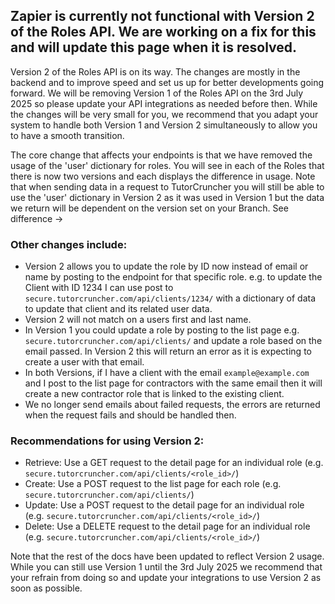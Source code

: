 ## Zapier is currently not functional with Version 2 of the Roles API. We are working on a fix for this and will update this page when it is resolved.

Version 2 of the Roles API is on its way. The changes are mostly in the backend and to improve speed and set us up for better developments going forward.
We will be removing Version 1 of the Roles API on the 3rd July 2025 so please update your API integrations as needed before then.
While the changes will be very small for you, we recommend that you adapt your system to handle both Version 1 and Version 2 
simultaneously to allow you to have a smooth transition.

The core change that affects your endpoints is that we have removed the usage of the 'user' dictionary for roles. You will 
see in each of the Roles that there is now two versions and each displays the difference in usage. Note that when sending 
data in a request to TutorCruncher you will still be able to use the 'user' dictionary in Version 2 as it was used in Version 1
but the data we return will be dependent on the version set on your Branch. See difference ->

### Other changes include:
* Version 2 allows you to update the role by ID now instead of email or name by posting to the endpoint for that specific role. e.g. to update the Client with ID 1234 I can use post to `secure.tutorcruncher.com/api/clients/1234/` with a dictionary of data to update that client and its related user data.
* Version 2 will not match on a users first and last name.
* In Version 1 you could update a role by posting to the list page e.g. `secure.tutorcruncher.com/api/clients/` and update a role based on the email passed. In Version 2 this will return an error as it is expecting to create a user with that email. 
* In both Versions, if I have a client with the email `example@example.com` and I post to the list page for contractors with the same email then it will create a new contractor role that is linked to the existing client.
* We no longer send emails about failed requests, the errors are returned when the request fails and should be handled then.

### Recommendations for using Version 2:
* Retrieve: Use a GET request to the detail page for an individual role (e.g. `secure.tutorcruncher.com/api/clients/<role_id>/`)
* Create: Use a POST request to the list page for each role (e.g. `secure.tutorcruncher.com/api/clients/`)
* Update: Use a POST request to the detail page for an individual role (e.g. `secure.tutorcruncher.com/api/clients/<role_id>/`)
* Delete: Use a DELETE request to the detail page for an individual role (e.g. `secure.tutorcruncher.com/api/clients/<role_id>/`)

Note that the rest of the docs have been updated to reflect Version 2 usage. While you can still use Version 1 until the 3rd July 2025
we recommend that your refrain from doing so and update your integrations to use Version 2 as soon as possible.